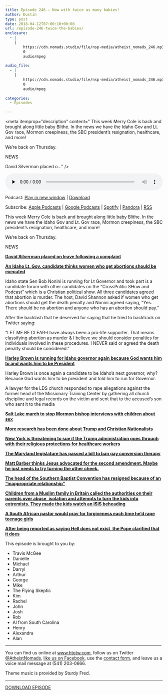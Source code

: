 ```yaml
---
title: Episode 246 – Now with twice as many babies!
author: Dustin
type: post
date: 2018-04-12T07:00:10+00:00
url: /episode-246-twice-the-babies/
enclosure:
  - |
    |
        https://cdn.nomads.studio/file/nsp-media/atheist_nomads_246.mp3
        0
        audio/mpeg
        
audio_file:
  - |
    |
        https://cdn.nomads.studio/file/nsp-media/atheist_nomads_246.mp3
        0
        audio/mpeg
        
categories:
  - Episodes

---
```

<div itemscope itemtype="http://schema.org/AudioObject">
  <meta itemprop="name" content="Episode 246 &#8211; Now with twice as many babies!" />
  
  <meta itemprop="uploadDate" content="2018-04-12T01:00:10-06:00" />
  
  <meta itemprop="encodingFormat" content="audio/mpeg" />
  
  <meta itemprop="description" content="
This week Merry Cole is back and brought along little baby Blithe. In the news we have the Idaho Gov and Lt. Gov race, Mormon creepiness, the SBC president’s resignation, healthcare, and more!

We’re back on Thursday.

NEWS

David Silverman placed o..." />
  
  <meta itemprop="contentUrl" content="https://dts.podtrac.com/redirect.mp3/cdn.nomads.studio/file/nsp-media/atheist_nomads_246.mp3" />
  </p> 
  
  <div class="powerpress_player" id="powerpress_player_8509">
    <audio class="wp-audio-shortcode" id="audio-1709-253" preload="none" style="width: 100%;" controls="controls"><source type="audio/mpeg" src="https://dts.podtrac.com/redirect.mp3/cdn.nomads.studio/file/nsp-media/atheist_nomads_246.mp3?_=253" /><a href="https://dts.podtrac.com/redirect.mp3/cdn.nomads.studio/file/nsp-media/atheist_nomads_246.mp3">https://dts.podtrac.com/redirect.mp3/cdn.nomads.studio/file/nsp-media/atheist_nomads_246.mp3</a></audio>
  </div>
</div>

<p class="powerpress_links powerpress_links_mp3">
  Podcast: <a href="https://dts.podtrac.com/redirect.mp3/cdn.nomads.studio/file/nsp-media/atheist_nomads_246.mp3" class="powerpress_link_pinw" target="_blank" title="Play in new window" onclick="return powerpress_pinw('https://htotw.com/?powerpress_pinw=1709-podcast');" rel="nofollow">Play in new window</a> | <a href="https://dts.podtrac.com/redirect.mp3/cdn.nomads.studio/file/nsp-media/atheist_nomads_246.mp3" class="powerpress_link_d" title="Download" rel="nofollow" download="atheist_nomads_246.mp3">Download</a>
</p>

<p class="powerpress_links powerpress_subscribe_links">
  Subscribe: <a href="https://podcasts.apple.com/us/podcast/humanists-take-on-the-world/id530050098?mt=2&ls=1" class="powerpress_link_subscribe powerpress_link_subscribe_itunes" target="_blank" title="Subscribe on Apple Podcasts" rel="nofollow">Apple Podcasts</a> | <a href="https://www.google.com/podcasts?feed=aHR0cDovL2F0aGVpc3Rub21hZHMubGlic3luLmNvbS9yc3M%3D" class="powerpress_link_subscribe powerpress_link_subscribe_googleplay" target="_blank" title="Subscribe on Google Podcasts" rel="nofollow">Google Podcasts</a> | <a href="https://open.spotify.com/show/3LzK2xZGike6Tc1GEMtMbr?si=LieN9SNuTpq96smuaUsH8A" class="powerpress_link_subscribe powerpress_link_subscribe_spotify" target="_blank" title="Subscribe on Spotify" rel="nofollow">Spotify</a> | <a href="https://www.pandora.com/podcast/atheist-nomads/PC:10122?corr=62071012&part=ug" class="powerpress_link_subscribe powerpress_link_subscribe_pandora" target="_blank" title="Subscribe on Pandora" rel="nofollow">Pandora</a> | <a href="https://htotw.com/feed/podcast/" class="powerpress_link_subscribe powerpress_link_subscribe_rss" target="_blank" title="Subscribe via RSS" rel="nofollow">RSS</a>
</p>

  
This week Merry Cole is back and brought along little baby Blithe. In the news we have the Idaho Gov and Lt. Gov race, Mormon creepiness, the SBC president’s resignation, healthcare, and more!

We’re back on Thursday.

NEWS

<a href="https://www.atheists.org/2018/04/announcement-regarding-american-atheists-president-david-silverman/" target="_blank" rel="noopener"><b>David Silverman placed on leave following a complaint</b></a>

<a href="https://m.dailykos.com/stories/2018/4/4/1754351/-Republican-Lt-Governor-candidate-in-Idaho-says-women-who-get-an-abortion-could-face-death-penalty" target="_blank" rel="noopener"><b>An Idaho Lt. Gov. candidate thinks women who get abortions should be executed</b></a>

Idaho state Sen Bob Nonini is running for Lt Governor and took part is a candidate forum with other candidates on the “CrossPolitic SHow and Podcast” which is a Christian political show. All three candidates agreed that abortion is murder. The host, David Shannon asked if women who get abortions should get the death penalty and Nonini agreed saying, “Yes. There should be no abortion and anyone who has an abortion should pay.”

After the backlash that he deserved for saying that he tried to backtrack on Twitter saying:

&#8220;LET ME BE CLEAR-I have always been a pro-life supporter. That means classifying abortion as murder & I believe we should consider penalties for individuals involved in these procedures. I NEVER said or agreed the death penalty should be considered.&#8221;

<a href="http://www.idahostatesman.com/news/politics-government/election/article207798089.html" target="_blank" rel="noopener"><b>Harley Brown is running for Idaho governor again because God wants him to and wants him to be President</b></a>

Harley Brown is once again a candidate to be Idaho’s next governor, why? Because God wants him to be president and told him to run for Governor.

A lawyer for the LDS church responded to rape allegations against the former head of the Missionary Training Center by gathering all church discipline and legal records on the victim and sent that to the accused&#8217;s son who sent it to the media

<a href="https://www.sltrib.com/religion/local/2018/03/30/mormons-set-to-march-through-salt-lake-city-calling-for-an-end-to-bishops-interviews-with-children-about-sexual-matters/" target="_blank" rel="noopener"><b>Salt Lake march to stop Mormon bishop interviews with children about sex</b></a>

<a href="https://www.salon.com/2018/04/05/have-christian-nationalists-staged-a-soft-coup-with-trump-as-their-figurehead/" target="_blank" rel="noopener"><b>More research has been done about Trump and Christian Nationalists</b></a>

**<a href="https://www.buzzfeed.com/emaoconnor/new-york-threatens-to-sue-if-the-trump-administration-moves" target="_blank" rel="noopener">New York is threatening to sue if the Trump administration goes through with their religious protections for healthcare workers</a>**

<a href="https://nypost.com/2018/04/04/maryland-lawmakers-vote-to-ban-gay-conversion-therapy/" target="_blank" rel="noopener"><b>The Maryland legislature has passed a bill to ban gay conversion therapy</b></a>

<a href="http://www.rightwingwatch.org/post/matt-barber-jesus-was-advocating-for-the-second-amendment/" target="_blank" rel="noopener"><b>Matt Barber thinks Jesus advocated for the second amendment. Maybe he just needs to try turning the other cheek.</b></a>

<a href="https://www.rawstory.com/2018/03/anti-lgbt-head-major-religious-group-just-mysteriously-resigned-inappropriate-relationship/" target="_blank" rel="noopener"><b>The head of the Southern Baptist Convention has resigned because of an &#8220;inappropriate relationship&#8221;</b></a>

<a href="http://www.news.com.au/world/europe/children-report-their-parents-to-authorities-after-being-made-to-watch-islamic-state-beheading-videos-and-fed-antibritish-views/news-story/c9105ce620357f64d07719f5ed7d37f4" target="_blank" rel="noopener"><b>Children from a Muslim family in Britain called the authorities on their parents over abuse, isolation and attempts to turn the kids into extremists. They made the kids watch an ISIS beheading<b></b></b></a>

<a href="https://www.timeslive.co.za/news/south-africa/2018-04-06-pastor-prayed-for-forgiveness-every-time-he-raped-a-young-girl/" target="_blank" rel="noopener"><b>A South African pastor would pray for forgiveness each time he&#8217;d rape teenage girls</b></a>

<a href="https://www.npr.org/sections/thetwo-way/2018/03/30/598293419/pope-to-world-hell-does-exist" target="_blank" rel="noopener"><b>After being reported as saying Hell does not exist, the Pope clarified that it does</b></a>

This episode is brought to you by:

* Travis McGee  
* Danielle  
* Michael  
* Darryl  
* Arthur  
* George  
* Mike  
* The Flying Skeptic  
* Kim  
* Rachel  
* John  
* Josh  
* Rob  
* Al from South Carolina  
* Henry  
* Alexandra  
* Alan

<hr width="500" />

You can find us online at <a href="https://www.htotw.com/" target="_blank" rel="noopener">www.htotw.com</a>, follow us on Twitter <a href="https://htotw.com/twitter" target="_blank" rel="noopener">@AtheistNomads</a>, <a href="https://htotw.com/facebook" target="_blank" rel="noopener">like us on Facebook</a>, use the [contact form](https://htotw.com/contact), and leave us a voice mail message at (541) 203-0666.

Theme music is provided by Sturdy Fred.

<hr width="”500”" />

[DOWNLOAD EPISODE][1]

 [1]: https://dts.podtrac.com/redirect.mp3/cdn.nomads.studio/file/nsp-media/atheist_nomads_246.mp3